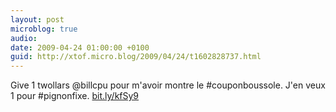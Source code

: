 ```yaml
---
layout: post
microblog: true
audio: 
date: 2009-04-24 01:00:00 +0100
guid: http://xtof.micro.blog/2009/04/24/t1602828737.html
---
```

Give 1 twollars @billcpu pour m'avoir montre le #couponboussole. J'en veux 1 pour #pignonfixe. [bit.ly/kfSy9](http://bit.ly/kfSy9)
